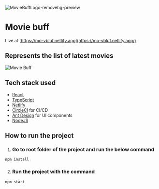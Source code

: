 ![MovieBuffLogo-removebg-preview](https://user-images.githubusercontent.com/5886208/182040794-88132746-855a-4e6a-b8e9-7f4ceb2ad78b.png)


# Movie buff
Live at [https://mo-vbluf.netlify.app](https://mo-vbluf.netlify.app/)

## Represents the list of latest movies
![Movie Buff](https://user-images.githubusercontent.com/5886208/182039592-f311c264-f2c8-42a0-a91e-4933087c86e2.gif)


## Tech stack used
- [React](https://react.org)
- [TypeScript](https://www.typescriptlang.org)
- [Netlify](https://www.netlify.com)
- [CircleCI](https://circleci.com) for CI/CD
- [Ant Design](https://ant.design) for UI components
- [NodeJS](https://nodejs.org)

## How to run the project

1. ### Go to root folder of the project and run the below command
```
npm install
```

2. ### Run the project with the command
```
npm start
```
